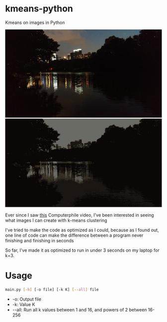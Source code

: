 # kmeans-python
Kmeans on images in Python

![Original](https://raw.githubusercontent.com/mbitokhov/kmeans-python/master/pictures/test.jpg) ![k=4](https://raw.githubusercontent.com/mbitokhov/kmeans-python/master/pictures/test_4.jpg)

Ever since I saw [this](https://www.youtube.com/watch?v=yR7k19YBqiw) Computerphile video, I've been interested in seeing what images I can create with k-means clustering

I've tried to make the code as optimized as I could, because as I found out, one line of code can make the difference between a program never finishing and finishing in seconds

So far, I've made it as optimized to run in under 3 seconds on my laptop for k=3.

# Usage

```bash
main.py [-h] [-o file] [-k K] [--all] file
```
* -o: Output file
* -k: Value K
* --all: Run all k values between 1 and 16, and powers of 2 between 16-256

